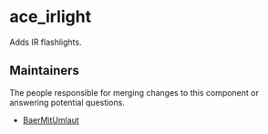 ace_irlight
===================

Adds IR flashlights.


## Maintainers

The people responsible for merging changes to this component or answering potential questions.

- [BaerMitUmlaut](https://github.com/BaerMitUmlaut)
